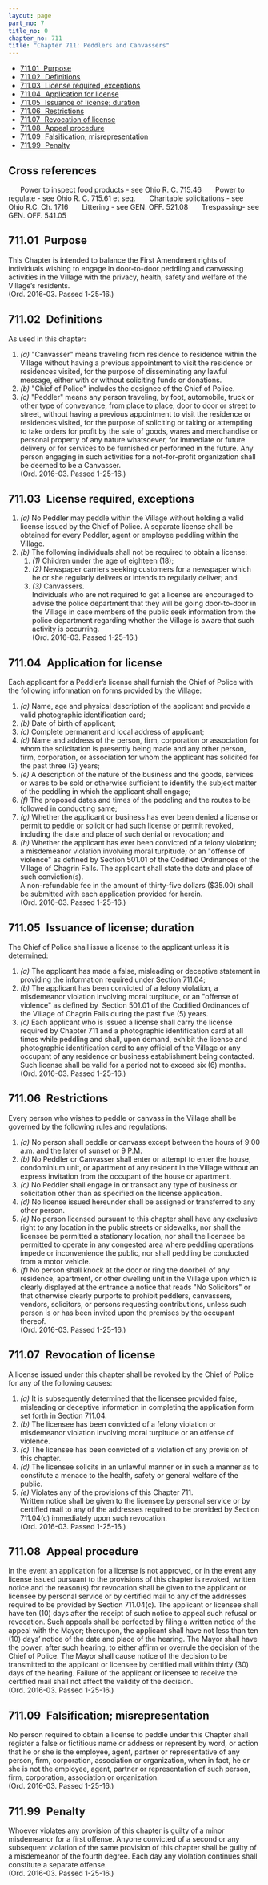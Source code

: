 ```yaml
---
layout: page
part_no: 7
title_no: 0
chapter_no: 711
title: "Chapter 711: Peddlers and Canvassers"
---
```


* [711.01   Purpose](#71101-purpose)
* [711.02   Definitions](#71102-definitions)
* [711.03   License required, exceptions](#71103-license-required-exceptions)
* [711.04   Application for license](#71104-application-for-license)
* [711.05   Issuance of license; duration](#71105-issuance-of-license-duration)
* [711.06   Restrictions](#71106-restrictions)
* [711.07   Revocation of license](#71107-revocation-of-license)
* [711.08   Appeal procedure](#71108-appeal-procedure)
* [711.09   Falsification; misrepresentation](#71109-falsification-misrepresentation)
* [711.99   Penalty](#71199-penalty)

## Cross references

      Power to inspect food products - see Ohio R. C. 715.46
      Power to regulate - see Ohio R. C. 715.61 et seq.
      Charitable solicitations - see Ohio R.C. Ch. 1716
      Littering - see GEN. OFF.
521.08
      Trespassing- see GEN. OFF.
541.05

## 711.01   Purpose

This Chapter is intended to balance the First Amendment rights of
individuals wishing to engage in door-to-door peddling and canvassing
activities in the Village with the privacy, health, safety and welfare of the
Village’s residents.   
(Ord. 2016-03. Passed 1-25-16.)

## 711.02   Definitions

As used in this chapter:

1. _(a)_ "Canvasser" means traveling from residence to residence within the
Village without having a previous appointment to visit the residence or
residences visited, for the purpose of disseminating any lawful message, either
with or without soliciting funds or donations.
2. _(b)_ "Chief of Police" includes the designee of the Chief of Police.
3. _(c)_ "Peddler" means any person traveling, by foot, automobile, truck or
other type of conveyance, from place to place, door to door or street to
street, without having a previous appointment to visit the residence or
residences visited, for the purpose of soliciting or taking or attempting to
take orders for profit by the sale of goods, wares and merchandise or personal
property of any nature whatsoever, for immediate or future delivery or for
services to be furnished or performed in the future. Any person engaging in
such activities for a not-for-profit organization shall be deemed to be a
Canvasser.  
(Ord. 2016-03. Passed 1-25-16.)

## 711.03   License required, exceptions

1. _(a)_ No Peddler may peddle within the Village without holding a valid
license issued by the Chief of Police. A separate license shall be obtained for
every Peddler, agent or employee peddling within the Village.
2. _(b)_ The following individuals shall not be required to obtain a license:
    1. _(1)_ Children under the age of eighteen (18);
    2. _(2)_ Newspaper carriers seeking customers for a newspaper which he or
she regularly delivers or intends to regularly deliver; and
    3. _(3)_ Canvassers.  
Individuals who are not required to get a license are encouraged to advise
the police department that they will be going door-to-door in the Village in
case members of the public seek information from the police department
regarding whether the Village is aware that such activity is occurring.   
(Ord. 2016-03. Passed 1-25-16.)

## 711.04   Application for license

Each applicant for a Peddler’s license shall furnish the Chief of Police
with the following information on forms provided by the Village:

1. _(a)_ Name, age and physical description of the applicant and provide a
valid photographic identification card;
2. _(b)_ Date of birth of applicant;
3. _(c)_ Complete permanent and local address of applicant;
4. _(d)_ Name and address of the person, firm, corporation or association for
whom the solicitation is presently being made and any other person, firm,
corporation, or association for whom the applicant has solicited for the past
three (3) years;
5. _(e)_ A description of the nature of the business and the goods, services
or wares to be sold or otherwise sufficient to identify the subject matter of
the peddling in which the applicant shall engage;
6. _(f)_ The proposed dates and times of the peddling and the routes to be
followed in conducting same;
7. _(g)_ Whether the applicant or business has ever been denied a license or
permit to peddle or solicit or had such license or permit revoked, including
the date and place of such denial or revocation; and
8. _(h)_ Whether the applicant has ever been convicted of a felony violation;
a misdemeanor violation involving moral turpitude; or an "offense of violence"
as defined by Section 501.01 of the Codified Ordinances of the Village of Chagrin Falls. The
applicant shall state the date and place of such conviction(s).  
A non-refundable fee in the amount of thirty-five dollars ($35.00) shall be
submitted with each application provided for herein.  
(Ord. 2016-03. Passed 1-25-16.)

## 711.05   Issuance of license; duration

The Chief of Police shall issue a license to the applicant unless it is
determined:

1. _(a)_ The applicant has made a false, misleading or deceptive statement in
providing the information required under Section 711.04;
2. _(b)_ The applicant has been convicted of a felony violation, a misdemeanor
violation involving moral turpitude, or an "offense of violence" as defined by 
Section 501.01 of the Codified Ordinances of the Village of Chagrin Falls during the
past five (5) years.
3. _(c)_ Each applicant who is issued a license shall carry the license
required by Chapter 711 and a photographic identification card at all times while peddling and
shall, upon demand, exhibit the license and photographic identification card to
any official of the Village or any occupant of any residence or business
establishment being contacted.  
Such license shall be valid for a period not to exceed six (6) months.  
(Ord. 2016-03. Passed 1-25-16.)

## 711.06   Restrictions

Every person who wishes to peddle or canvass in the Village shall be
governed by the following rules and regulations:

1. _(a)_ No person shall peddle or canvass except between the hours of 9:00
a.m. and the later of sunset or 9 P.M.
2. _(b)_ No Peddler or Canvasser shall enter or attempt to enter the house,
condominium unit, or apartment of any resident in the Village without an
express invitation from the occupant of the house or apartment.
3. _(c)_ No Peddler shall engage in or transact any type of business or
solicitation other than as specified on the license application.
4. _(d)_ No license issued hereunder shall be assigned or transferred to any
other person.
5. _(e)_ No person licensed pursuant to this chapter shall have any exclusive
right to any location in the public streets or sidewalks, nor shall the
licensee be permitted a stationary location, nor shall the licensee be
permitted to operate in any congested area where peddling operations impede or
inconvenience the public, nor shall peddling be conducted from a motor vehicle.
6. _(f)_ No person shall knock at the door or ring the doorbell of any
residence, apartment, or other dwelling unit in the Village upon which is
clearly displayed at the entrance a notice that reads "No Solicitors" or that
otherwise clearly purports to prohibit peddlers, canvassers, vendors,
solicitors, or persons requesting contributions, unless such person is or has
been invited upon the premises by the occupant thereof.   
(Ord. 2016-03. Passed 1-25-16.)

## 711.07   Revocation of license

A license issued under this chapter shall be revoked by the Chief of Police
for any of the following causes:

1. _(a)_ It is subsequently determined that the licensee provided false,
misleading or deceptive information in completing the application form set
forth in Section 711.04.
2. _(b)_ The licensee has been convicted of a felony violation or misdemeanor
violation involving moral turpitude or an offense of violence.
3. _(c)_ The licensee has been convicted of a violation of any provision of
this chapter.
4. _(d)_ The licensee solicits in an unlawful manner or in such a manner as to
constitute a menace to the health, safety or general welfare of the public.
5. _(e)_ Violates any of the provisions of this Chapter 711.  
Written notice shall be given to the licensee by personal service or by
certified mail to any of the addresses required to be provided by Section 711.04(c) immediately upon such revocation.   
(Ord. 2016-03. Passed 1-25-16.)

## 711.08   Appeal procedure

In the event an application for a license is not approved, or in the event
any license issued pursuant to the provisions of this chapter is revoked,
written notice and the reason(s) for revocation shall be given to the applicant
or licensee by personal service or by certified mail to any of the addresses
required to be provided by Section 711.04(c). The applicant or licensee shall have ten (10) days after the receipt
of such notice to appeal such refusal or revocation. Such appeals shall be
perfected by filing a written notice of the appeal with the Mayor; thereupon,
the applicant shall have not less than ten (10) days’ notice of the date and
place of the hearing. The Mayor shall have the power, after such hearing, to
either affirm or overrule the decision of the Chief of Police. The Mayor shall
cause notice of the decision to be transmitted to the applicant or licensee by
certified mail within thirty (30) days of the hearing. Failure of the applicant
or licensee to receive the certified mail shall not affect the validity of the
decision.  
(Ord. 2016-03. Passed 1-25-16.)

## 711.09   Falsification; misrepresentation

No person required to obtain a license to peddle under this Chapter shall
register a false or fictitious name or address or represent by word, or action
that he or she is the employee, agent, partner or representative of any person,
firm, corporation, association or organization, when in fact, he or she is not
the employee, agent, partner or representation of such person, firm,
corporation, association or organization.  
(Ord. 2016-03. Passed 1-25-16.)

## 711.99   Penalty

Whoever violates any provision of this chapter is guilty of a minor
misdemeanor for a first offense. Anyone convicted of a second or any subsequent
violation of the same provision of this chapter shall be guilty of a
misdemeanor of the fourth degree. Each day any violation continues shall
constitute a separate offense.  
(Ord. 2016-03. Passed 1-25-16.)
